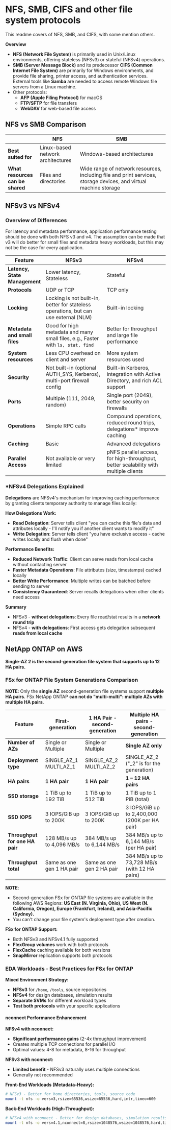 # NFS, SMB, CIFS and other file system protocols

This readme covers of NFS, SMB, and CIFS, with some mention others. 

**Overview**
* **NFS (Network File System)** is primarily used in Unix/Linux environments, offering stateless (NFSv3) or stateful (NFSv4) operations. 
* **SMB (Server Message Block)** and its predecessor **CIFS (Common Internet File System)** are primarily for Windows environments, 
  and provide file sharing, printer access, and authentication services. External tools like **Samba** are needed to access remote 
  Windows file servers from a Linux machine.
* Other protocols:
  *  **AFP (Apple Filing Protocol)** for macOS
  *  **FTP/SFTP** for file transfers
  *  **WebDAV** for web-based file access


## NFS vs SMB Comparison

<table>
  <thead>
    <tr>
      <th width="20%">&nbsp;</th>
      <th width="25%">NFS</th>
      <th width="55%">SMB</th>
    </tr>
  </thead>
  <tbody>
    <tr>
      <td><strong>Best suited for</strong></td>
      <td>Linux-based network architectures</td>
      <td>Windows-based architectures</td>
    </tr>
    <tr>
      <td><strong>What resources can be shared</strong></td>
      <td>Files and directories</td>
      <td>Wide range of network resources, including file and print services, storage devices, and virtual machine storage</td>
    </tr>
  </tbody>
</table>

## NFSv3 vs NFSv4 

### Overview of Differences

For latency and metadata performance, application performance testing should be done with both NFS v3 and v4. The 
assumption can be made that v3 will do better for small files and metadata heavy workloads, but this may not be the case
for every application.

<table>
  <thead>
    <tr>
      <th width="20%">Feature</th>
      <th width="40%">NFSv3</th>
      <th width="40%">NFSv4</th>
    </tr>
  </thead>
  <tbody>
    <tr>
      <td><strong>Latency, State Management</strong></td>
      <td>Lower latency, Stateless</td>
      <td>Stateful</td>
    </tr>
    <tr>
      <td><strong>Protocols</strong></td>
      <td>UDP or TCP</td>
      <td>TCP only</td>
    </tr>
    <tr>
      <td><strong>Locking</strong></td>
      <td>Locking is not built-in, better for stateless operations, but can use external (NLM)</td>
      <td>Built-in locking</td>
    </tr>
    <tr>
      <td><strong>Metadata and small files</strong></td>
      <td>Good for high metadata and many small files, e.g., Faster with <code>ls, stat, find</code></td>
      <td>Better for throughput and large file performance</td> 
    </tr>
    <tr>
      <td><strong>System resources</strong></td>
      <td>Less CPU overhead on client and server</td>
      <td>More system resources used</td>
    </tr>
    <tr>
      <td><strong>Security</strong></td>
      <td>Not built-in (optional AUTH_SYS, Kerberos), multi-port firewall config</td>
      <td>Built-in Kerberos, integration with Active Directory, and rich ACL support</td>
    </tr>
    <tr>
      <td><strong>Ports</strong></td>
      <td>Multiple (111, 2049, random)</td>
      <td>Single port (2049), better security on firewalls</td>
    </tr>
    <tr>
      <td><strong>Operations</strong></td>
      <td>Simple RPC calls</td>
      <td>Compound operations, reduced round trips, delegations* improve caching</td>
    </tr>
    <tr>
      <td><strong>Caching</strong></td>
      <td>Basic</td>
      <td>Advanced delegations</td>
    </tr>
    <tr>
      <td><strong>Parallel Access</strong></td>
      <td>Not available or very limited</td>
      <td>pNFS parallel access, for high-throughput, better scalability with multiple clients</td>
    </tr>
  </tbody>
</table>

### *NFSv4 Delegations Explained

**Delegations** are NFSv4's mechanism for improving caching performance by granting clients temporary authority to manage files locally:

**How Delegations Work:**
- **Read Delegation**: Server tells client "you can cache this file's data and attributes locally - I'll notify you if another client wants to modify it"
- **Write Delegation**: Server tells client "you have exclusive access - cache writes locally and flush when done"

**Performance Benefits:**
- **Reduced Network Traffic**: Client can serve reads from local cache without contacting server
- **Faster Metadata Operations**: File attributes (size, timestamps) cached locally
- **Better Write Performance**: Multiple writes can be batched before sending to server
- **Consistency Guaranteed**: Server recalls delegations when other clients need access

**Summary**
* NFSv3 - **without delegations**: Every file read/stat results in a **network round trip**
* NFSv4 - **with delegations**: First access gets delegation subsequent **reads from local cache**


## NetApp ONTAP on AWS

**Single-AZ 2 is the second-generation file system that supports up to 12 HA pairs.**

### FSx for ONTAP File System Generations Comparison

**NOTE**: Only the **single AZ** second-generation file systems support **multiple HA pairs**. FSx NetApp ONTAP **can not do "multi-multi": multiple AZs with multiple HA pairs**.

| Feature                         | First-generation            | 1 HA Pair - second-generation  | Multiple HA pairs - second-generation         |
|---------------------------------|-----------------------------|--------------------------------|-----------------------------------------------|
| **Number of AZs**               | Single or Multiple          | Single or Multiple             | **Single AZ only**                            | 
| **Deployment type**             | SINGLE_AZ_1<br> MULTI_AZ_1  | SINGLE_AZ_2<br>MULTI_AZ_2      | SINGLE_AZ_2   ("_2" is for the generation)    |
| **HA pairs**                    | **1 HA pair**               | **1 HA pair**                  | **1 – 12 HA pairs**                           |
| **SSD storage**                 | 1 TiB up to 192 TiB         | 1 TiB up to 512 TiB            | 1 TiB up to 1 PiB (total)                     |
| **SSD IOPS**                    | 3 IOPS/GiB up to 200K       | 3 IOPS/GiB up to 200K          | 3 IOPS/GiB up to 2,400,000 (200K per HA pair) |
| **Throughput for one HA pair**  | 128 MB/s up to 4,096 MB/s   | 384 MB/s up to 6,144 MB/s      | 384 MB/s up to 6,144 MB/s (per HA pair)       |
| **Throughput total**            | Same as one gen 1 HA pair   | Same as one gen 2 HA pair      | 384 MB/s up to 73,728 MB/s (with 12 HA pairs) |

**NOTE**:
* Second-generation FSx for ONTAP file systems are available in the following AWS Regions: **US East (N. Virginia, Ohio), US West (N. California, Oregon), Europe (Frankfurt, Ireland), and Asia-Pacific (Sydney).**
* You can't change your file system's deployment type after creation.

**FSx for ONTAP Support:**
- Both NFSv3 and NFSv4.1 fully supported
- **FlexGroup volumes** work with both protocols
- **FlexCache** caching available for both versions
- **SnapMirror** replication supports both protocols

### EDA Workloads - Best Practices for FSx for ONTAP

**Mixed Environment Strategy:**
- **NFSv3** for `/home`, `/tools`, source repositories
- **NFSv4** for design databases, simulation results
- **Separate SVMs** for different workload types
- **Test both protocols** with your specific applications

#### nconnect Performance Enhancement

**NFSv4 with nconnect:**
- **Significant performance gains** (2-4x throughput improvement)
- Creates multiple TCP connections for parallel I/O
- Optimal values: 4-8 for metadata, 8-16 for throughput

**NFSv3 with nconnect:**
- **Limited benefit** - NFSv3 naturally uses multiple connections
- Generally not recommended

**Front-End Workloads (Metadata-Heavy):**
```bash
# NFSv3 - Better for home directories, tools, source code
mount -t nfs -o vers=3,rsize=65536,wsize=65536,hard,intr,timeo=600
```

**Back-End Workloads (High-Throughput):**
```bash
# NFSv4 with nconnect - Better for design databases, simulation results
mount -t nfs -o vers=4.1,nconnect=8,rsize=1048576,wsize=1048576,hard,timeo=600
```





